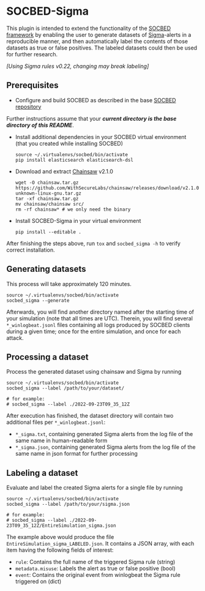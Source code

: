 # SOCBED-Sigma
This plugin is intended to extend the functionality of the [SOCBED framework](https://github.com/fkie-cad/socbed)
by enabling the user to generate datasets of [Sigma](https://github.com/SigmaHQ/sigma)-alerts in a reproducible manner, 
and then automatically label the contents of those datasets as true or false positives.
The labeled datasets could then be used for further research.

_[Using Sigma rules v0.22, changing may break labeling]_

## Prerequisites
- Configure and build SOCBED as described in the base [SOCBED repository](https://github.com/fkie-cad/socbed)

Further instructions assume that your _**current directory is the base directory of this README**_.
- Install additional dependencies in your SOCBED virtual environment (that you created while installing SOCBED)
    ```shell
    source ~/.virtualenvs/socbed/bin/activate
    pip install elasticsearch elasticsearch-dsl
    ```
- Download and extract [Chainsaw](https://github.com/WithSecureLabs/chainsaw) v2.1.0
    ```shell
  wget -O chainsaw.tar.gz https://github.com/WithSecureLabs/chainsaw/releases/download/v2.1.0/chainsaw_x86_64-unknown-linux-gnu.tar.gz
  tar -xf chainsaw.tar.gz
  mv chainsaw/chainsaw src/
  rm -rf chainsaw* # we only need the binary
    ```
- Install SOCBED-Sigma in your virtual environment
    ```shell
  pip install --editable .
    ```
After finishing the steps above, run `tox` and `socbed_sigma -h` to verify correct installation.


## Generating datasets
This process will take approximately 120 minutes.
```shell
source ~/.virtualenvs/socbed/bin/activate
socbed_sigma --generate
```
Afterwards, you will find another directory named after the starting time of your simulation (note that all times are UTC).
Therein, you will find several `*_winlogbeat.jsonl` files containing all logs produced by SOCBED clients during a given time;
once for the entire simulation, and once for each attack.


## Processing a dataset
Process the generated dataset using chainsaw and Sigma by running
```shell
source ~/.virtualenvs/socbed/bin/activate
socbed_sigma --label /path/to/your/dataset/

# for example:
# socbed_sigma --label ./2022-09-23T09_35_12Z
```
After execution has finished, the dataset directory will contain two additional files per `*_winlogbeat.jsonl`:
- `*_sigma.txt`, containing generated Sigma alerts from the log file of the same name in human-readable form
- `*_sigma.json`, containing generated Sigma alerts from the log file of the same name in json format for further processing


## Labeling a dataset
Evaluate and label the created Sigma alerts for a single file by running
```shell
source ~/.virtualenvs/socbed/bin/activate
socbed_sigma --label /path/to/your/sigma.json

# for example:
# socbed_sigma --label ./2022-09-23T09_35_12Z/EntireSimulation_sigma.json
```
The example above would produce the file `EntireSimulation_sigma_LABELED.json`.
It contains a JSON array, with each item having the following fields of interest:
- `rule`: Contains the full name of the triggered Sigma rule (string)
- `metadata.misuse`: Labels the alert as true or false positive (bool)
- `event`: Contains the original event from winlogbeat the Sigma rule triggered on (dict)
